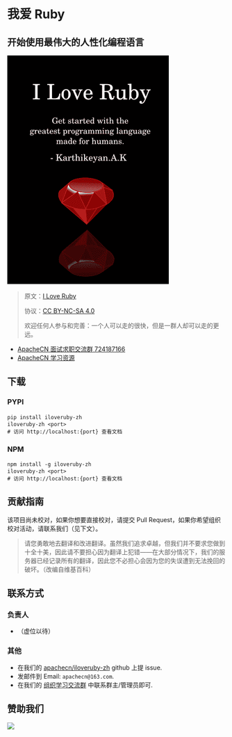 # 我爱 Ruby

## 开始使用最伟大的人性化编程语言

![](cover.jpg)

> 原文：[I Love Ruby](https://i-love-ruby.gitlab.io/)
> 
> 协议：[CC BY-NC-SA 4.0](http://creativecommons.org/licenses/by-nc-sa/4.0/)
> 
> 欢迎任何人参与和完善：一个人可以走的很快，但是一群人却可以走的更远。

* [ApacheCN 面试求职交流群 724187166](http://shang.qq.com/wpa/qunwpa?idkey=30e5f1123a79867570f665aa3a483ca404b1c3f77737bc01ec520ed5f078ddef)
* [ApacheCN 学习资源](http://www.apachecn.org/)

## 下载

### PYPI

```
pip install iloveruby-zh
iloveruby-zh <port>
# 访问 http://localhost:{port} 查看文档
```

### NPM

```
npm install -g iloveruby-zh
iloveruby-zh <port>
# 访问 http://localhost:{port} 查看文档
```

## 贡献指南

该项目尚未校对，如果你想要直接校对，请提交 Pull Request，如果你希望组织校对活动，请联系我们（见下文）。

> 请您勇敢地去翻译和改进翻译。虽然我们追求卓越，但我们并不要求您做到十全十美，因此请不要担心因为翻译上犯错——在大部分情况下，我们的服务器已经记录所有的翻译，因此您不必担心会因为您的失误遭到无法挽回的破坏。（改编自维基百科）

## 联系方式

### 负责人

+   （虚位以待）

### 其他

*   在我们的 [apachecn/iloveruby-zh](https://github.com/apachecn/iloveruby-zh) github 上提 issue.
*   发邮件到 Email: `apachecn@163.com`.
*   在我们的 [组织学习交流群](http://www.apachecn.org/organization/348.html) 中联系群主/管理员即可.

## 赞助我们

![](http://home.apachecn.org/img/about/donate.jpg)
